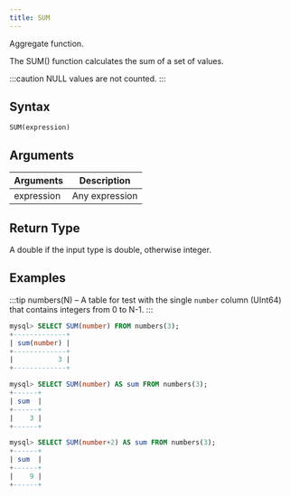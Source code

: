 ```yaml
---
title: SUM
---
```


Aggregate function.

The SUM() function calculates the sum of a set of values.

:::caution
NULL values are not counted.
:::

## Syntax

```
SUM(expression)
```

## Arguments

| Arguments   | Description |
| ----------- | ----------- |
| expression  | Any expression |

## Return Type

A double if the input type is double, otherwise integer.

## Examples

:::tip
numbers(N) – A table for test with the single `number` column (UInt64) that contains integers from 0 to N-1.
:::

```sql
mysql> SELECT SUM(number) FROM numbers(3);
+-------------+
| sum(number) |
+-------------+
|           3 |
+-------------+

mysql> SELECT SUM(number) AS sum FROM numbers(3);
+------+
| sum  |
+------+
|    3 |
+------+

mysql> SELECT SUM(number+2) AS sum FROM numbers(3);
+------+
| sum  |
+------+
|    9 |
+------+
```
